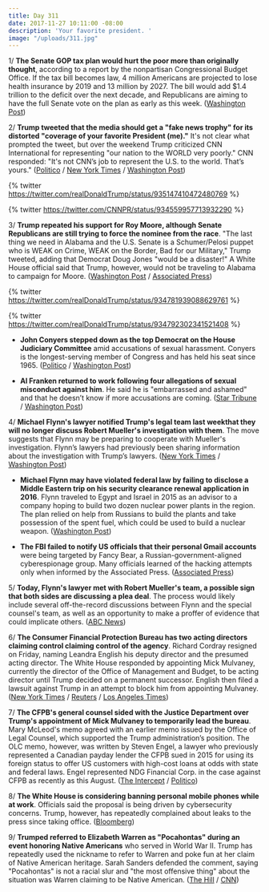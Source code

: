 ```yaml
---
title: Day 311
date: 2017-11-27 10:11:00 -08:00
description: 'Your favorite president. '
image: "/uploads/311.jpg"
---
```


1/ **The Senate GOP tax plan would hurt the poor more than originally thought**, according to a report by the nonpartisan Congressional Budget Office. If the tax bill becomes law, 4 million Americans are projected to lose health insurance by 2019 and 13 million by 2027. The bill would add $1.4 trillion to the deficit over the next decade, and Republicans are aiming to have the full Senate vote on the plan as early as this week. ([Washington Post](https://www.washingtonpost.com/news/wonk/wp/2017/11/26/senate-gop-tax-bill-hurts-the-poor-more-than-originally-thought-cbo-finds/))

2/ **Trump tweeted that the media should get a "fake news trophy" for its distorted "coverage of your favorite President (me)."** It's not clear what prompted the tweet, but over the weekend Trump criticized CNN International for representing "our nation to the WORLD very poorly." CNN responded: "It's not CNN’s job to represent the U.S. to the world. That’s yours." ([Politico](https://www.politico.com/story/2017/11/27/trump-fake-news-trophy-260551) / [New York Times](https://www.nytimes.com/2017/11/27/us/politics/trump-cnn-first-amendment.html) / [Washington Post](https://www.washingtonpost.com/news/post-politics/wp/2017/11/27/trump-attacks-media-in-his-first-post-thanksgiving-tweet/))

{% twitter https://twitter.com/realDonaldTrump/status/935147410472480769 %}

{% twitter https://twitter.com/CNNPR/status/934559957713932290 %}

3/ **Trump repeated his support for Roy Moore, although Senate Republicans are still trying to force the nominee from the race**. "The last thing we need in Alabama and the U.S. Senate is a Schumer/Pelosi puppet who is WEAK on Crime, WEAK on the Border, Bad for our Military," Trump tweeted, adding that Democrat Doug Jones "would be a disaster!" A White House official said that Trump, however, would not be traveling to Alabama to campaign for Moore. ([Washington Post](https://www.washingtonpost.com/news/powerpost/wp/2017/11/26/trump-continues-to-boost-roy-moores-senate-bid-as-other-republicans-keep-distance/) / [Associated Press](https://apnews.com/512b92cef04645d4a07c0895508f62b8))

{% twitter https://twitter.com/realDonaldTrump/status/934781939088629761 %}

{% twitter https://twitter.com/realDonaldTrump/status/934792302341521408 %}

* **John Conyers stepped down as the top Democrat on the House Judiciary Committee** amid accusations of sexual harassment. Conyers is the longest-serving member of Congress and has held his seat since 1965. ([Politico](https://www.politico.com/story/2017/11/26/conyers-stepping-down-from-post-as-ranking-democrat-on-judiciary-panel-259970) / [Washington Post](https://www.washingtonpost.com/news/powerpost/wp/2017/11/26/lawmakers-call-for-swift-consequences-in-harassment-cases-but-are-divided-over-calls-for-resignation/))

* **Al Franken returned to work following four allegations of sexual misconduct against him**. He said he is "embarrassed and ashamed" and that he doesn’t know if more accusations are coming. ([Star Tribune](http://www.startribune.com/ashamed-franken-says-he-ll-return-to-work-on-monday/460108233/) / [Washington Post](https://www.washingtonpost.com/news/morning-mix/wp/2017/11/27/al-franken-on-whether-he-will-face-more-groping-allegations-i-dont-know-i-cant-say/))

4/ **Michael Flynn's lawyer notified Trump's legal team last weekthat they will no longer discuss Robert Mueller's investigation with them**. The move suggests that Flynn may be preparing to cooperate with Mueller's investigation. Flynn’s lawyers had previously been sharing information about the investigation with Trump’s lawyers. ([New York Times](https://www.nytimes.com/2017/11/23/us/politics/flynn-mueller-russia-trump.html) / [Washington Post](https://www.washingtonpost.com/politics/flynns-lawyer-shuts-down-communications-with-trumps-team-a-sign-he-may-be-cooperating-with-mueller-probe/2017/11/23/75de75ea-d09b-11e7-81bc-c55a220c8cbe_story.html))

* **Michael Flynn may have violated federal law by failing to disclose a Middle Eastern trip on his security clearance renewal application in 2016**. Flynn traveled to Egypt and Israel in 2015 as an advisor to a company hoping to build two dozen nuclear power plants in the region. The plan relied on help from Russians to build the plants and take possession of the spent fuel, which could be used to build a nuclear weapon. ([Washington Post](https://www.washingtonpost.com/politics/michael-flynns-role-in-middle-eastern-nuclear-project-could-compound-legal-issues/2017/11/26/51ce7ec8-ce18-11e7-81bc-c55a220c8cbe_story.html))

* **The FBI failed to notify US officials that their personal Gmail accounts** were being targeted by Fancy Bear, a Russian-government-aligned cyberespionage group. Many officials learned of the hacking attempts only when informed by the Associated Press. ([Associated Press](https://www.apnews.com/f1a5570b7ce04d39bab00ae3a9041460))

5/ **Today, Flynn's lawyer met with Robert Mueller's team, a possible sign that both sides are discussing a plea deal**. The process would likely include several off-the-record discussions between Flynn and the special counsel's team, as well as an opportunity to make a proffer of evidence that could implicate others. ([ABC News](http://abcnews.go.com/Politics/michael-flynns-lawyer-meets-members-special-counsels-team/story?id=51412187))

6/ **The Consumer Financial Protection Bureau has two acting directors claiming control claiming control of the agency**. Richard Cordray resigned on Friday, naming Leandra English his deputy director and the presumed acting director. The White House responded by appointing Mick Mulvaney, currently the director of the Office of Management and Budget, to be acting director until Trump decided on a permanent successor. English then filed a lawsuit against Trump in an attempt to block him from appointing Mulvaney. ([New York Times](https://www.nytimes.com/2017/11/27/us/politics/cfpb-leandra-english-mulvaney.html?_r=0) / [Reuters](https://www.reuters.com/article/us-usa-trump-cfpb-memo/doughnuts-dueling-memos-factor-in-showdown-over-u-s-consumer-agency-idUSKBN1DR1UD) / [Los Angeles Times](http://www.latimes.com/business/la-fi-cfpb-director-suit-20171126-story.html))

7/ **The CFPB's general counsel sided with the Justice Department over Trump's appointment of Mick Mulvaney to temporarily lead the bureau**. Mary McLeod's memo agreed with an earlier memo issued by the Office of Legal Counsel, which supported the Trump administration’s position. The OLC memo, however, was written by Steven Engel, a lawyer who previously represented a Canadian payday lender the CFPB sued in 2015 for using its foreign status to offer US customers  with high-cost loans at odds with state and federal laws. Engel represented NDG Financial Corp. in the case against CFPB as recently as this August. ([The Intercept](https://theintercept.com/2017/11/27/white-house-memo-justifying-cfpb-takeover-was-written-by-payday-lender-attorney/) / [Politico](https://www.politico.com/story/2017/11/26/consumer-bureau-trump-english-cordray-260062))

8/ **The White House is considering banning personal mobile phones while at work**. Officials said the proposal is being driven by cybersecurity concerns. Trump, however, has repeatedly complained about leaks to the press since taking office. ([Bloomberg](https://www.bloomberg.com/news/articles/2017-11-27/white-house-is-said-to-weigh-personal-mobile-phone-ban-for-staff))

9/ **Trumped referred to Elizabeth Warren as "Pocahontas" during an event honoring Native Americans** who served in World War II. Trump has repeatedly used the nickname to refer to Warren and poke fun at her claim of Native American heritage. Sarah Sanders defended the comment, saying "Pocahontas" is not a racial slur and "the most offensive thing" about the situation was Warren claiming to be Native American. ([The Hill](http://thehill.com/homenews/administration/361990-trump-calls-warren-pocahontas-at-event-honoring-native-american) / [CNN](https://www.cnn.com/2017/11/27/politics/trump-pocahontas-navajo-code-talkers/index.html))